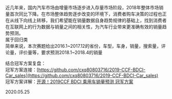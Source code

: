 近几年来，国内汽车市场由增量市场逐步进入存量市场阶段，2018年整体市场销量首次同比下降。在市场整体趋势逐步改变的环境下，消费者购车决策的过程也正在从线下向线上转移，我们希望能在销量数据自身趋势规律的基础上，找到消费者在互联网上的行为数据与销量之间的相关性，为汽车行业带来更准确有效的销量趋势预测。  
属于回归类  
简单来说，本次赛题给出2016.1~2017.12的省份，车型，车身，销量，搜索量，评论量，评价量等，要求预测2018.1~2018.4的销量  


结合冠军方案复盘：  
冠军方案连接：[https://github.com/cxq80803716/2019-CCF-BDCI-Car_sales](https://github.com/cxq80803716/2019-CCF-BDCI-Car_sales)  
冠军方案详解：[开源！2019CCF BDCI 乘用车销量预测 冠军方案](https://mp.weixin.qq.com/s/z71__Wrjd9jCuzZpnjRWjg)  


2020.05.25
